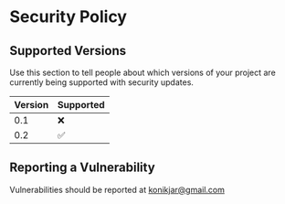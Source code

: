 # Security Policy

## Supported Versions

Use this section to tell people about which versions of your project are
currently being supported with security updates.

| Version | Supported          |
| ------- | ------------------ |
| 0.1     | :x: |
| 0.2     | :white_check_mark: |

## Reporting a Vulnerability

Vulnerabilities should be reported at konikjar@gmail.com
